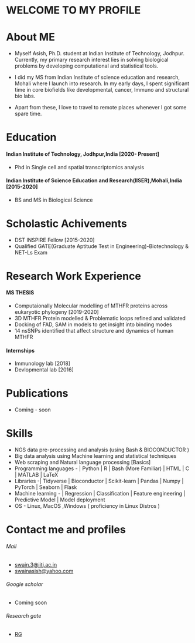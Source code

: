 # WELCOME TO MY PROFILE  
# About ME

* Myself Asish, Ph.D. student at Indian Institute of Technology, Jodhpur. Currently, my primary research interest lies in solving biological problems by developing computational and statistical tools.

* I did my MS from Indian Institute of science education and research, Mohali where I launch into research. In my early days, I spent significant time in core biofields like developmental, cancer, Immuno and structural bio labs.

* Apart from these, I love to travel to remote places whenever I got some spare time.

# Education 
#### Indian Institute of Technology, Jodhpur,India [2020- Present]
 - Phd in Single cell and spatial transcriptomics analysis

#### Indian Institute of Science Education and Research(IISER),Mohali,India [2015-2020]
 - BS and MS in Biological Science

# Scholastic Achivements 
- DST INSPIRE Fellow [2015-2020]
- Qualified GATE(Graduate Aptitude Test in Engineering)-Biotechnology & NET-Ls Exam

# Research Work Experience 
#### MS THESIS 
- Computaionally  Molecular modelling of MTHFR proteins across eukaryotic phylogeny [2019-2020]
 - 3D MTHFR Protein modelled & Problematic loops refined and validated
- Docking of FAD, SAM in models to get insight into binding modes
- 14 nsSNPs identified that affect structure and dynamics of human MTHFR
#### Internships 
- Immunology lab [2018]
- Devlopmental lab [2016]

# Publications 
- Coming - soon 


# Skills 

- NGS data pre-processing and analysis (using Bash & BIOCONDUCTOR )
- Big data analysis using Machine learning and statistical techniques
- Web scraping and Natural language processing [Basics] 
- Programming languages - | Python | R | Bash (More Familiar) | HTML | C | MATLAB | LaTeX
- Libraries -| Tidyverse | Bioconductor | Scikit-learn | Pandas | Numpy | PyTorch | Seaborn | Flask
- Machine learning -  | Regression | Classification | Feature engineering | Predictive Model | Model deployment
-   OS - Linux, MacOS ,Windows ( proficiency in Linux Distros )

# Contact me and profiles 
###### Mail 
-  swain.3@iitj.ac.in 
-  swainasish@yahoo.com 
###### Google scholar 
 - Coming soon 
###### Research gate 
-  [RG]( https://www.researchgate.net/profile/Asish-Swain)
      
